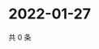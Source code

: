 # 2022-01-27

共 0 条

<!-- BEGIN WEIBO -->
<!-- 最后更新时间 Thu Jan 27 2022 06:00:50 GMT+0800 (China Standard Time) -->

<!-- END WEIBO -->
